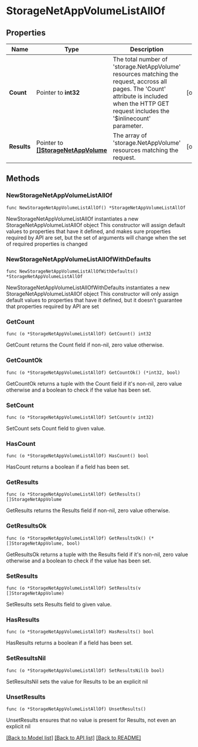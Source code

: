 # StorageNetAppVolumeListAllOf

## Properties

Name | Type | Description | Notes
------------ | ------------- | ------------- | -------------
**Count** | Pointer to **int32** | The total number of &#39;storage.NetAppVolume&#39; resources matching the request, accross all pages. The &#39;Count&#39; attribute is included when the HTTP GET request includes the &#39;$inlinecount&#39; parameter. | [optional] 
**Results** | Pointer to [**[]StorageNetAppVolume**](storage.NetAppVolume.md) | The array of &#39;storage.NetAppVolume&#39; resources matching the request. | [optional] 

## Methods

### NewStorageNetAppVolumeListAllOf

`func NewStorageNetAppVolumeListAllOf() *StorageNetAppVolumeListAllOf`

NewStorageNetAppVolumeListAllOf instantiates a new StorageNetAppVolumeListAllOf object
This constructor will assign default values to properties that have it defined,
and makes sure properties required by API are set, but the set of arguments
will change when the set of required properties is changed

### NewStorageNetAppVolumeListAllOfWithDefaults

`func NewStorageNetAppVolumeListAllOfWithDefaults() *StorageNetAppVolumeListAllOf`

NewStorageNetAppVolumeListAllOfWithDefaults instantiates a new StorageNetAppVolumeListAllOf object
This constructor will only assign default values to properties that have it defined,
but it doesn't guarantee that properties required by API are set

### GetCount

`func (o *StorageNetAppVolumeListAllOf) GetCount() int32`

GetCount returns the Count field if non-nil, zero value otherwise.

### GetCountOk

`func (o *StorageNetAppVolumeListAllOf) GetCountOk() (*int32, bool)`

GetCountOk returns a tuple with the Count field if it's non-nil, zero value otherwise
and a boolean to check if the value has been set.

### SetCount

`func (o *StorageNetAppVolumeListAllOf) SetCount(v int32)`

SetCount sets Count field to given value.

### HasCount

`func (o *StorageNetAppVolumeListAllOf) HasCount() bool`

HasCount returns a boolean if a field has been set.

### GetResults

`func (o *StorageNetAppVolumeListAllOf) GetResults() []StorageNetAppVolume`

GetResults returns the Results field if non-nil, zero value otherwise.

### GetResultsOk

`func (o *StorageNetAppVolumeListAllOf) GetResultsOk() (*[]StorageNetAppVolume, bool)`

GetResultsOk returns a tuple with the Results field if it's non-nil, zero value otherwise
and a boolean to check if the value has been set.

### SetResults

`func (o *StorageNetAppVolumeListAllOf) SetResults(v []StorageNetAppVolume)`

SetResults sets Results field to given value.

### HasResults

`func (o *StorageNetAppVolumeListAllOf) HasResults() bool`

HasResults returns a boolean if a field has been set.

### SetResultsNil

`func (o *StorageNetAppVolumeListAllOf) SetResultsNil(b bool)`

 SetResultsNil sets the value for Results to be an explicit nil

### UnsetResults
`func (o *StorageNetAppVolumeListAllOf) UnsetResults()`

UnsetResults ensures that no value is present for Results, not even an explicit nil

[[Back to Model list]](../README.md#documentation-for-models) [[Back to API list]](../README.md#documentation-for-api-endpoints) [[Back to README]](../README.md)


